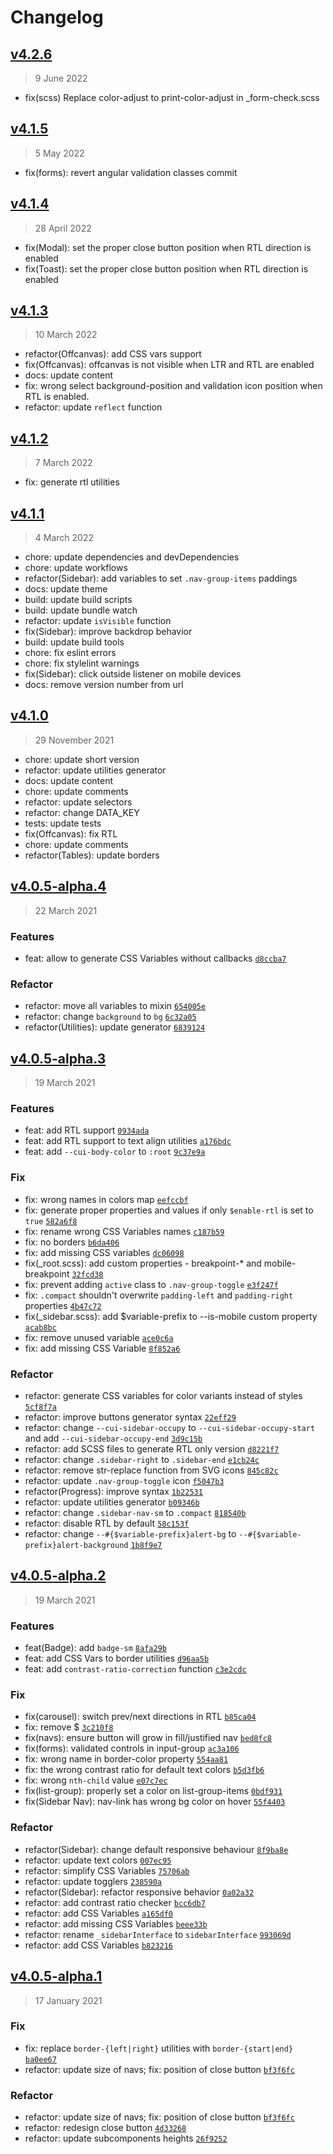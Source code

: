 # Changelog

## [v4.2.6](https://github.com/coreui/coreui/compare/v4.1.5...v4.2.6)

> 9 June 2022

- fix(scss) Replace color-adjust to print-color-adjust in _form-check.scss

## [v4.1.5](https://github.com/coreui/coreui/compare/v4.1.4...v4.1.5)

> 5 May 2022

- fix(forms): revert angular validation classes commit

<!-- auto-changelog-above -->
## [v4.1.4](https://github.com/coreui/coreui/compare/v4.1.3...v4.1.4)

> 28 April 2022

- fix(Modal): set the proper close button position when RTL direction is enabled
- fix(Toast): set the proper close button position when RTL direction is enabled

## [v4.1.3](https://github.com/coreui/coreui/compare/v4.1.2...v4.1.3)

> 10 March 2022

- refactor(Offcanvas): add CSS vars support
- fix(Offcanvas): offcanvas is not visible when LTR and RTL are enabled
- docs: update content
- fix: wrong select background-position and validation icon position when RTL is enabled.
- refactor: update `reflect` function

## [v4.1.2](https://github.com/coreui/coreui/compare/v4.1.1...v4.1.2)

> 7 March 2022

- fix: generate rtl utilities

## [v4.1.1](https://github.com/coreui/coreui/compare/v4.1.0...v4.1.1)

> 4 March 2022

- chore: update dependencies and devDependencies
- chore: update workflows
- refactor(Sidebar): add variables to set `.nav-group-items` paddings
- docs: update theme
- build: update build scripts
- build: update bundle watch
- refactor: update `isVisible` function
- fix(Sidebar): improve backdrop behavior
- build: update build tools
- chore: fix eslint errors
- chore: fix stylelint warnings
- fix(Sidebar): click outside listener on mobile devices
- docs: remove version number from url

## [v4.1.0](https://github.com/coreui/coreui/compare/v4.0.5...v4.1.0)

> 29 November 2021


- chore: update short version
- refactor: update utilities generator
- docs: update content
- chore: update comments
- refactor: update selectors
- refactor: change DATA_KEY
- tests: update tests
- fix(Offcanvas): fix RTL
- chore: update comments
- refactor(Tables): update borders

## [v4.0.5-alpha.4](https://github.com/coreui/coreui/compare/v4.0.5-alpha.3...v4.0.5-alpha.4)

> 22 March 2021

### Features

- feat: allow to generate CSS Variables without callbacks [`d8ccba7`](https://github.com/coreui/coreui/commit/d8ccba78684ac3cbea15a246b6408f6f218cc6ec)

### Refactor

- refactor: move all variables to mixin [`654005e`](https://github.com/coreui/coreui/commit/654005e76f2cf2fb5464463ffdb28a67d2efb61f)
- refactor: change `background` to `bg` [`6c32a05`](https://github.com/coreui/coreui/commit/6c32a05d759de9570bea3cc53c75d13a42efdbce)
- refactor(Utilities): update generator [`6839124`](https://github.com/coreui/coreui/commit/68391246b2a2e003d8d4e928386c15638ed90128)

## [v4.0.5-alpha.3](https://github.com/coreui/coreui/compare/v4.0.5-alpha.2...v4.0.5-alpha.3)

> 19 March 2021

### Features

- feat: add RTL support [`0934ada`](https://github.com/coreui/coreui/commit/0934ada4355c90607d13b3bf19dd82252339387e)
- feat: add RTL support to text align utilities [`a176bdc`](https://github.com/coreui/coreui/commit/a176bdcc8ce8b0202fe7af1d9a9c38a8a1be2237)
- feat: add `--cui-body-color` to `:root` [`9c37e9a`](https://github.com/coreui/coreui/commit/9c37e9a50a71e0f718471fe60ec6e8d2c27ae3e6)

### Fix

- fix: wrong names in colors map [`eefccbf`](https://github.com/coreui/coreui/commit/eefccbfcb6e8a3d1dbc7fa406a3f498e738aabbe)
- fix: generate proper properties and values if only `$enable-rtl` is set to `true` [`582a6f8`](https://github.com/coreui/coreui/commit/582a6f85a3117759f50f5f97bfaf805cc1185ada)
- fix: rename wrong CSS Variables names [`c187b59`](https://github.com/coreui/coreui/commit/c187b59bc2f8c2dcf591541891b401743101c731)
- fix: no borders [`b6da406`](https://github.com/coreui/coreui/commit/b6da40674d17503a418a05648ffc5075d63814b4)
- fix: add missing CSS variables [`dc06098`](https://github.com/coreui/coreui/commit/dc06098f395d328f7bd99d0660654a246542ced3)
- fix(_root.scss): add custom properties - breakpoint-* and mobile-breakpoint [`32fcd38`](https://github.com/coreui/coreui/commit/32fcd380170c45e7adc4f26a98d255fd5c62d118)
- fix: prevent adding `active` class to `.nav-group-toggle` [`e3f247f`](https://github.com/coreui/coreui/commit/e3f247f07a935147a196ffc4ea8e5a8938752b51)
- fix: `.compact` shouldn't overwrite `padding-left` and `padding-right` properties [`4b47c72`](https://github.com/coreui/coreui/commit/4b47c721c2bf3ac1ec1f0db8829e01e3e858309a)
- fix(_sidebar.scss): add $variable-prefix to --is-mobile custom property [`acab8bc`](https://github.com/coreui/coreui/commit/acab8bc26c0a04f4318b90125de2541f1582b576)
- fix: remove unused variable [`ace0c6a`](https://github.com/coreui/coreui/commit/ace0c6a8f511c694859c6e6bbb596e655951cb0e)
- fix: add missing CSS Variable [`8f852a6`](https://github.com/coreui/coreui/commit/8f852a6431fd82d069771e6d7ed7beb875047555)

### Refactor

- refactor: generate CSS variables for color variants instead of styles [`5cf8f7a`](https://github.com/coreui/coreui/commit/5cf8f7a6da6d3a2052447765a1e4369191ab5b4d)
- refactor: improve buttons generator syntax [`22eff29`](https://github.com/coreui/coreui/commit/22eff298e17574b8bf26d0ef46eac2421d850190)
- refactor: change `--cui-sidebar-occupy` to `--cui-sidebar-occupy-start` and add `--cui-sidebar-occupy-end` [`3d9c15b`](https://github.com/coreui/coreui/commit/3d9c15b262ba171f29434b0f67f09efc95f4b44a)
- refactor: add SCSS files to generate RTL only version [`d8221f7`](https://github.com/coreui/coreui/commit/d8221f791567b63988b069021e9a1ce66ae41ca3)
- refactor: change `.sidebar-right` to `.sidebar-end` [`e1cb24c`](https://github.com/coreui/coreui/commit/e1cb24c267635c0763e2bccd9aa093e87739eb75)
- refactor: remove str-replace function from SVG icons [`845c82c`](https://github.com/coreui/coreui/commit/845c82c2a8b655ad15c119e642c870d505d9d87e)
- refactor: update `.nav-group-toggle` icon [`f5047b3`](https://github.com/coreui/coreui/commit/f5047b39c879b7ff2d0bb242ad1ad6d9e4187425)
- refactor(Progress): improve syntax [`1b22531`](https://github.com/coreui/coreui/commit/1b225310f7bae2480ba21fc7b89c5a1ea2fc2e1a)
- refactor: update utilities generator [`b09346b`](https://github.com/coreui/coreui/commit/b09346b69c28865b27a5251c853ebb498c01f2c3)
- refactor: change `.sidebar-nav-sm` to `.compact` [`818540b`](https://github.com/coreui/coreui/commit/818540b7396545b9a039b360c897940f81b8002d)
- refactor: disable RTL by default [`58c153f`](https://github.com/coreui/coreui/commit/58c153ffa99c054c938ee680af518804b416d885)
- refactor: change `--#{$variable-prefix}alert-bg` to `--#{$variable-prefix}alert-background` [`1b8f9e7`](https://github.com/coreui/coreui/commit/1b8f9e71dfc2da45b64008207d5b91f72f8c8ee3)

## [v4.0.5-alpha.2](https://github.com/coreui/coreui/compare/v4.0.5-alpha.1...v4.0.5-alpha.2)

> 19 March 2021

### Features

- feat(Badge): add `badge-sm` [`8afa29b`](https://github.com/coreui/coreui/commit/8afa29be9a15696fb6755b7cb9bac3f67b478838)
- feat: add CSS Vars to border utilities [`d96aa5b`](https://github.com/coreui/coreui/commit/d96aa5bf8d89080644a0d896ed31cf8595f0db63)
- feat: add `contrast-ratio-correction` function [`c3e2cdc`](https://github.com/coreui/coreui/commit/c3e2cdc0d084a2b8cd4a4fa1b01f4824cc4e13e6)

### Fix

- fix(carousel): switch prev/next directions in RTL [`b85ca04`](https://github.com/coreui/coreui/commit/b85ca045e057d6f5982cc0cc9de4bfbf8b252a3d)
- fix: remove $ [`3c210f8`](https://github.com/coreui/coreui/commit/3c210f8373c500e017867e1d6a44a095c77c7a1d)
- fix(navs): ensure button will grow in fill/justified nav [`bed8fc8`](https://github.com/coreui/coreui/commit/bed8fc8381be8f9aad7ac95727be4ab8975b4f94)
- fix(forms): validated controls in input-group [`ac3a106`](https://github.com/coreui/coreui/commit/ac3a1069b139c12d95ca1b6ac2798e56cf01a83e)
- fix: wrong name in border-color property [`554aa81`](https://github.com/coreui/coreui/commit/554aa819955d45a862511ea1f99803e67ebeba93)
- fix: the wrong contrast ratio for default text colors [`b5d3fb6`](https://github.com/coreui/coreui/commit/b5d3fb65037a5e4c6c81fad7db1789aa54ca6579)
- fix: wrong `nth-child` value [`e07c7ec`](https://github.com/coreui/coreui/commit/e07c7ec0a78a5f4dee7f8270888e2d03873256d0)
- fix(list-group): properly set a color on list-group-items [`0bdf931`](https://github.com/coreui/coreui/commit/0bdf9315077d22022a1f35b60b830398825098ce)
- fix(Sidebar Nav): nav-link has wrong bg color on hover [`55f4403`](https://github.com/coreui/coreui/commit/55f440350bb0c775d2b413d4e2a089067d12da75)

### Refactor

- refactor(Sidebar): change default responsive behaviour [`8f9ba8e`](https://github.com/coreui/coreui/commit/8f9ba8e2b1ebe2edf528c01364000a74856578bc)
- refactor: update text colors [`007ec95`](https://github.com/coreui/coreui/commit/007ec958dbc4ecfd858e8ab49f65dcd51a75fdd1)
- refactor: simplify CSS Variables [`75706ab`](https://github.com/coreui/coreui/commit/75706ab512cfaac62c80e5ba01de5b062f202a30)
- refactor: update togglers [`238590a`](https://github.com/coreui/coreui/commit/238590ab0ec36d4dc6b98c465b8e60bc7296feca)
- refactor(Sidebar): refactor responsive behavior [`0a02a32`](https://github.com/coreui/coreui/commit/0a02a32f8897c34c7eefe7752e31e049e848e291)
- refactor: add contrast ratio checker [`bcc6db7`](https://github.com/coreui/coreui/commit/bcc6db7d7611ac65d7a2057172d28a4f6f48c03b)
- refactor: add CSS Variables [`a165df0`](https://github.com/coreui/coreui/commit/a165df026d58529379a98e2a48eb08f9e0246b72)
- refactor: add missing CSS Variables [`beee33b`](https://github.com/coreui/coreui/commit/beee33b3edc2ff5ca9ed512007bcf3cc0d1f28e8)
- refactor: rename `_sidebarInterface` to `sidebarInterface` [`993069d`](https://github.com/coreui/coreui/commit/993069deef08f349a0e4092c36f9dfb4fa953a80)
- refactor: add CSS Variables [`b823216`](https://github.com/coreui/coreui/commit/b823216f9e0c74fa18c2854b7eafcb3014422bf3)

## [v4.0.5-alpha.1](https://github.com/coreui/coreui/compare/v4.0.5-alpha.0...v4.0.5-alpha.1)

> 17 January 2021

### Fix

- fix: replace `border-{left|right}` utilities with `border-{start|end}` [`ba0ee67`](https://github.com/coreui/coreui/commit/ba0ee673b181f27a136982594e8fd8765b150ffc)
- refactor: update size of navs; fix: position of close button [`bf3f6fc`](https://github.com/coreui/coreui/commit/bf3f6fc522d61327e610a48cbeabb635e1364e32)

### Refactor

- refactor: update size of navs; fix: position of close button [`bf3f6fc`](https://github.com/coreui/coreui/commit/bf3f6fc522d61327e610a48cbeabb635e1364e32)
- refactor: redesign close button [`4d33268`](https://github.com/coreui/coreui/commit/4d33268d9031afa43ff932de4976fb872b011d00)
- refactor: update subcomponents heights [`26f9252`](https://github.com/coreui/coreui/commit/26f9252cd9f0dbefb8ed405502560f30c1439397)
